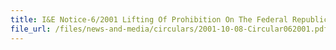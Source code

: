 ```yaml
---
title: I&E Notice-6/2001 Lifting Of Prohibition On The Federal Republic of Yugoslavia Including Koso
file_url: /files/news-and-media/circulars/2001-10-08-Circular062001.pdf
---
```

